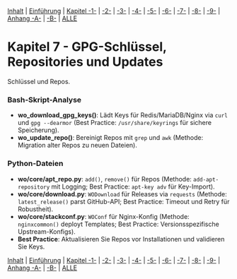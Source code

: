 [Inhalt](../install-handbook.md) | [Einführung](install-handbook-introduction.md) | [Kapitel -1-](install-handbook-chapter1.md) | [-2-](install-handbook-chapter2.md) | [-3-](install-handbook-chapter3.md) | [-4-](install-handbook-chapter4.md) | [-5-](install-handbook-chapter5.md) | [-6-](install-handbook-chapter6.md) | [-7-](install-handbook-chapter7.md) | [-8-](install-handbook-chapter8.md) | [-9-](install-handbook-chapter9.md) | [Anhang -A-](install-handbook-appendixa.md) | [-B-](install-handbook-appendixb.md) | [ALLE](install-handbook-all.md)

# Kapitel 7 - GPG-Schlüssel, Repositories und Updates

Schlüssel und Repos.

### Bash-Skript-Analyse
- **wo_download_gpg_keys()**: Lädt Keys für Redis/MariaDB/Nginx via `curl` und `gpg --dearmor` (Best Practice: `/usr/share/keyrings` für sichere Speicherung).
- **wo_update_repo()**: Bereinigt Repos mit `grep` und `awk` (Methode: Migration alter Repos zu neuen Dateien).

### Python-Dateien
- **wo/core/apt_repo.py**: `add()`, `remove()` für Repos (Methode: `add-apt-repository` mit Logging; Best Practice: `apt-key adv` für Key-Import).
- **wo/core/download.py**: `WODownload` für Releases via `requests` (Methode: `latest_release()` parst GitHub-API; Best Practice: Timeout und Retry für Robustheit).
- **wo/core/stackconf.py**: `WOConf` für Nginx-Konfig (Methode: `nginxcommon()` deployt Templates; Best Practice: Versionsspezifische Upstream-Konfigs).
- **Best Practice**: Aktualisieren Sie Repos vor Installationen und validieren Sie Keys.

[Inhalt](../install-handbook.md) | [Einführung](install-handbook-introduction.md) | [Kapitel -1-](install-handbook-chapter1.md) | [-2-](install-handbook-chapter2.md) | [-3-](install-handbook-chapter3.md) | [-4-](install-handbook-chapter4.md) | [-5-](install-handbook-chapter5.md) | [-6-](install-handbook-chapter6.md) | [-7-](install-handbook-chapter7.md) | [-8-](install-handbook-chapter8.md) | [-9-](install-handbook-chapter9.md) | [Anhang -A-](install-handbook-appendixa.md) | [-B-](install-handbook-appendixb.md) | [ALLE](install-handbook-all.md)
